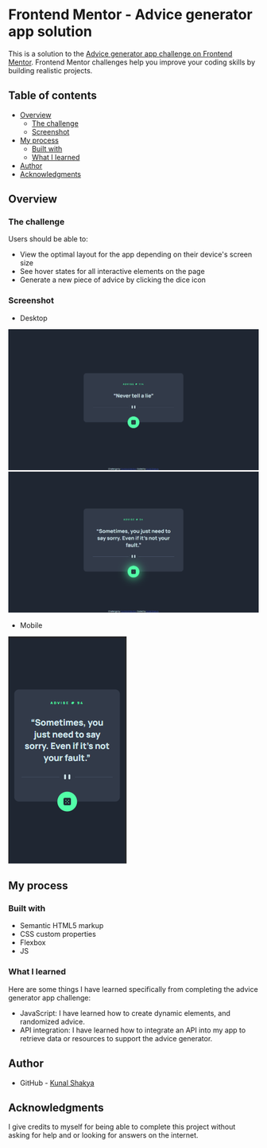 # Frontend Mentor - Advice generator app solution

This is a solution to the [Advice generator app challenge on Frontend Mentor](https://www.frontendmentor.io/challenges/advice-generator-app-QdUG-13db). Frontend Mentor challenges help you improve your coding skills by building realistic projects.

## Table of contents

- [Overview](#overview)
  - [The challenge](#the-challenge)
  - [Screenshot](#screenshot)
- [My process](#my-process)
  - [Built with](#built-with)
  - [What I learned](#what-i-learned)
- [Author](#author)
- [Acknowledgments](#acknowledgments)


## Overview

### The challenge

Users should be able to:

- View the optimal layout for the app depending on their device's screen size
- See hover states for all interactive elements on the page
- Generate a new piece of advice by clicking the dice icon

### Screenshot

- Desktop

![](/screenshorts/Screenshot%20(25).png)
![](/screenshorts/Screenshot%20(26).png)

- Mobile

![](/screenshorts/Screenshot%20(27).png)


## My process

### Built with

- Semantic HTML5 markup
- CSS custom properties
- Flexbox
- JS

### What I learned

Here are some things I have learned specifically from completing the advice generator app challenge:

- JavaScript: I have learned how to create dynamic elements, and randomized advice.
- API integration: I have learned how to integrate an API into my app to retrieve data or resources to support the advice generator.

## Author

- GitHub - [Kunal Shakya](https://github.com/Kunalshakya)

## Acknowledgments

I give credits to myself for being able to complete this project without asking for help and or looking for answers on the internet.
